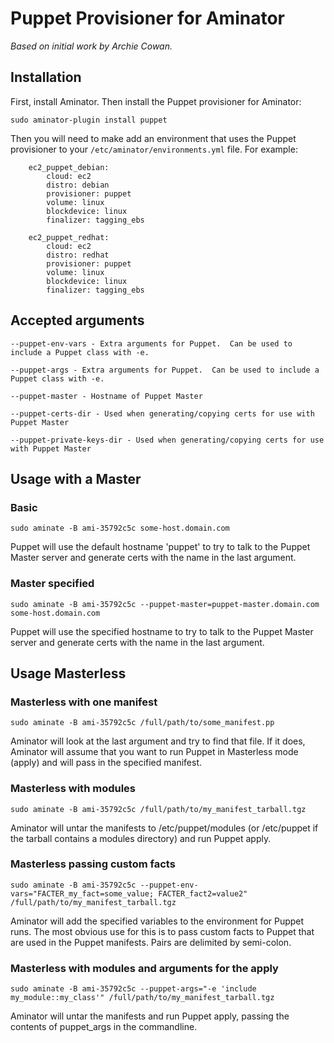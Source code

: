 # Puppet Provisioner for Aminator
*Based on initial work by Archie Cowan.*

## Installation

First, install Aminator. Then install the Puppet provisioner for Aminator:

```
sudo aminator-plugin install puppet
```

Then you will need to make add an environment that uses the Puppet provisioner to your `/etc/aminator/environments.yml` file. For example:

```
    ec2_puppet_debian:
        cloud: ec2
        distro: debian
        provisioner: puppet
        volume: linux
        blockdevice: linux
        finalizer: tagging_ebs

    ec2_puppet_redhat:
        cloud: ec2
        distro: redhat
        provisioner: puppet
        volume: linux
        blockdevice: linux
        finalizer: tagging_ebs
```

## Accepted arguments

```
--puppet-env-vars - Extra arguments for Puppet.  Can be used to include a Puppet class with -e.

--puppet-args - Extra arguments for Puppet.  Can be used to include a Puppet class with -e.

--puppet-master - Hostname of Puppet Master

--puppet-certs-dir - Used when generating/copying certs for use with Puppet Master

--puppet-private-keys-dir - Used when generating/copying certs for use with Puppet Master
```

## Usage with a Master

### Basic

```
sudo aminate -B ami-35792c5c some-host.domain.com
```

Puppet will use the default hostname 'puppet' to try to talk to the Puppet Master server and generate certs with the name in the last argument.


### Master specified

```
sudo aminate -B ami-35792c5c --puppet-master=puppet-master.domain.com some-host.domain.com
```

Puppet will use the specified hostname to try to talk to the Puppet Master server and generate certs with the name in the last argument.


## Usage Masterless


### Masterless with one manifest

```
sudo aminate -B ami-35792c5c /full/path/to/some_manifest.pp
```

Aminator will look at the last argument and try to find that file.  If it does, Aminator will assume that you want to run Puppet in Masterless mode (apply) and will pass in the specified manifest.


### Masterless with modules

```
sudo aminate -B ami-35792c5c /full/path/to/my_manifest_tarball.tgz
```

Aminator will untar the manifests to /etc/puppet/modules (or /etc/puppet if the tarball contains a modules directory) and run Puppet apply.


### Masterless passing custom facts

```
sudo aminate -B ami-35792c5c --puppet-env-vars="FACTER_my_fact=some_value; FACTER_fact2=value2" /full/path/to/my_manifest_tarball.tgz
```

Aminator will add the specified variables to the environment for Puppet runs.  The most obvious use for this is to pass custom facts to Puppet that are used in the Puppet manifests.  Pairs are delimited by semi-colon.


### Masterless with modules and arguments for the apply

```
sudo aminate -B ami-35792c5c --puppet-args="-e 'include my_module::my_class'" /full/path/to/my_manifest_tarball.tgz
```

Aminator will untar the manifests and run Puppet apply, passing the contents of puppet_args in the commandline.


